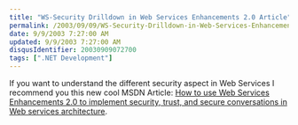 ```yaml
---
title: "WS-Security Drilldown in Web Services Enhancements 2.0 Article"
permalink: /2003/09/09/WS-Security-Drilldown-in-Web-Services-Enhancements-20-Article/
date: 9/9/2003 7:27:00 AM
updated: 9/9/2003 7:27:00 AM
disqusIdentifier: 20030909072700
tags: [".NET Development"]
---
```

If you want to understand the different security aspect in Web Services I recommend you this new cool MSDN Article: [How to use Web Services Enhancements 2.0 to implement security, trust, and secure conversations in Web services architecture](http://msdn.microsoft.com/library/default.asp?url=/library/en-us/dnwebsrv/html/wssecdrill.asp).
